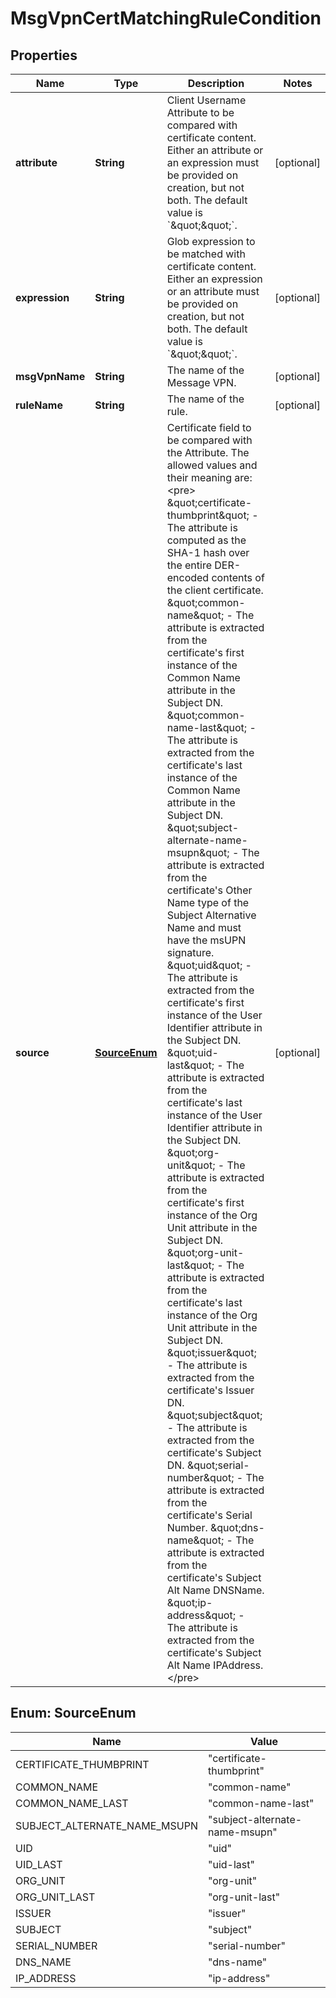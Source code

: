 

# MsgVpnCertMatchingRuleCondition


## Properties

| Name | Type | Description | Notes |
|------------ | ------------- | ------------- | -------------|
|**attribute** | **String** | Client Username Attribute to be compared with certificate content. Either an attribute or an expression must be provided on creation, but not both. The default value is &#x60;\&quot;\&quot;&#x60;. |  [optional] |
|**expression** | **String** | Glob expression to be matched with certificate content. Either an expression or an attribute must be provided on creation, but not both. The default value is &#x60;\&quot;\&quot;&#x60;. |  [optional] |
|**msgVpnName** | **String** | The name of the Message VPN. |  [optional] |
|**ruleName** | **String** | The name of the rule. |  [optional] |
|**source** | [**SourceEnum**](#SourceEnum) | Certificate field to be compared with the Attribute. The allowed values and their meaning are:  &lt;pre&gt; \&quot;certificate-thumbprint\&quot; - The attribute is computed as the SHA-1 hash over the entire DER-encoded contents of the client certificate. \&quot;common-name\&quot; - The attribute is extracted from the certificate&#39;s first instance of the Common Name attribute in the Subject DN. \&quot;common-name-last\&quot; - The attribute is extracted from the certificate&#39;s last instance of the Common Name attribute in the Subject DN. \&quot;subject-alternate-name-msupn\&quot; - The attribute is extracted from the certificate&#39;s Other Name type of the Subject Alternative Name and must have the msUPN signature. \&quot;uid\&quot; - The attribute is extracted from the certificate&#39;s first instance of the User Identifier attribute in the Subject DN. \&quot;uid-last\&quot; - The attribute is extracted from the certificate&#39;s last instance of the User Identifier attribute in the Subject DN. \&quot;org-unit\&quot; - The attribute is extracted from the certificate&#39;s first instance of the Org Unit attribute in the Subject DN. \&quot;org-unit-last\&quot; - The attribute is extracted from the certificate&#39;s last instance of the Org Unit attribute in the Subject DN. \&quot;issuer\&quot; - The attribute is extracted from the certificate&#39;s Issuer DN. \&quot;subject\&quot; - The attribute is extracted from the certificate&#39;s Subject DN. \&quot;serial-number\&quot; - The attribute is extracted from the certificate&#39;s Serial Number. \&quot;dns-name\&quot; - The attribute is extracted from the certificate&#39;s Subject Alt Name DNSName. \&quot;ip-address\&quot; - The attribute is extracted from the certificate&#39;s Subject Alt Name IPAddress. &lt;/pre&gt;  |  [optional] |



## Enum: SourceEnum

| Name | Value |
|---- | -----|
| CERTIFICATE_THUMBPRINT | &quot;certificate-thumbprint&quot; |
| COMMON_NAME | &quot;common-name&quot; |
| COMMON_NAME_LAST | &quot;common-name-last&quot; |
| SUBJECT_ALTERNATE_NAME_MSUPN | &quot;subject-alternate-name-msupn&quot; |
| UID | &quot;uid&quot; |
| UID_LAST | &quot;uid-last&quot; |
| ORG_UNIT | &quot;org-unit&quot; |
| ORG_UNIT_LAST | &quot;org-unit-last&quot; |
| ISSUER | &quot;issuer&quot; |
| SUBJECT | &quot;subject&quot; |
| SERIAL_NUMBER | &quot;serial-number&quot; |
| DNS_NAME | &quot;dns-name&quot; |
| IP_ADDRESS | &quot;ip-address&quot; |



